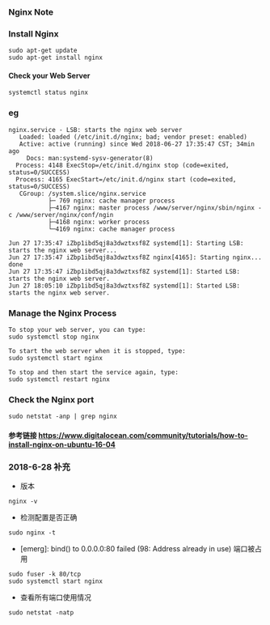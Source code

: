 ### Nginx Note
### Install Nginx
```
sudo apt-get update
sudo apt-get install nginx
```

#### Check your Web Server

```
systemctl status nginx
```

### eg

```
nginx.service - LSB: starts the nginx web server
   Loaded: loaded (/etc/init.d/nginx; bad; vendor preset: enabled)
   Active: active (running) since Wed 2018-06-27 17:35:47 CST; 34min ago
     Docs: man:systemd-sysv-generator(8)
  Process: 4148 ExecStop=/etc/init.d/nginx stop (code=exited, status=0/SUCCESS)
  Process: 4165 ExecStart=/etc/init.d/nginx start (code=exited, status=0/SUCCESS)
   CGroup: /system.slice/nginx.service
           ├─ 769 nginx: cache manager process                                     
           ├─4167 nginx: master process /www/server/nginx/sbin/nginx -c /www/server/nginx/conf/ngin
           ├─4168 nginx: worker process                                            
           └─4169 nginx: cache manager process                                     

Jun 27 17:35:47 iZbp1ibd5qj8a3dwztxsf8Z systemd[1]: Starting LSB: starts the nginx web server...
Jun 27 17:35:47 iZbp1ibd5qj8a3dwztxsf8Z nginx[4165]: Starting nginx...  done
Jun 27 17:35:47 iZbp1ibd5qj8a3dwztxsf8Z systemd[1]: Started LSB: starts the nginx web server.
Jun 27 18:05:10 iZbp1ibd5qj8a3dwztxsf8Z systemd[1]: Started LSB: starts the nginx web server.
```
### Manage the Nginx Process

```
To stop your web server, you can type:
sudo systemctl stop nginx

To start the web server when it is stopped, type:
sudo systemctl start nginx

To stop and then start the service again, type:
sudo systemctl restart nginx
```
### Check the Nginx port 
```
sudo netstat -anp | grep nginx
```

#### 参考链接 <https://www.digitalocean.com/community/tutorials/how-to-install-nginx-on-ubuntu-16-04>
### 2018-6-28 补充
- 版本

```
nginx -v
```
- 检测配置是否正确

```
sudo nginx -t
```
- [emerg]: bind() to 0.0.0.0:80 failed (98: Address already in use) 端口被占用

```
sudo fuser -k 80/tcp
sudo systemctl start nginx
```
- 查看所有端口使用情况

```
sudo netstat -natp
```
